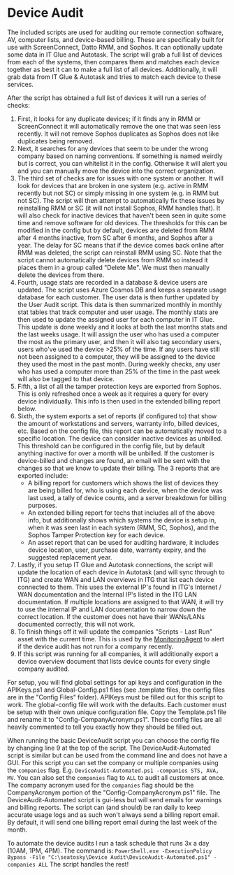 # Device Audit

The included scripts are used for auditing our remote connection software, AV, computer lists, and device-based billing. These are specifically built for use with ScreenConnect, Datto RMM, and Sophos. It can optionally update some data in IT Glue and Autotask. The script will grab a full list of devices from each of the systems, then compares them and matches each device together as best it can to make a full list of all devices. Additionally, it will grab data from IT Glue & Autotask and tries to match each device to these services.

After the script has obtained a full list of devices it will run a series of checks: 
1. First, it looks for any duplicate devices; if it finds any in RMM or ScreenConnect it will automatically remove the one that was seen less recently. It will not remove Sophos duplicates as Sophos does not like duplicates being removed. 
2. Next, it searches for any devices that seem to be under the wrong company based on naming conventions. If something is named weirdly but is correct, you can whitelist it in the config. Otherwise it will alert you and you can manually move the device into the correct organization. 
3. The third set of checks are for issues with one system or another. It will look for devices that are broken in one system (e.g. active in RMM recently but not SC) or simply missing in one system (e.g. in RMM but not SC). The script will then attempt to automatically fix these issues by reinstalling RMM or SC (it will not install Sophos, RMM handles that). It will also check for inactive devices that haven't been seen in quite some time and remove software for old devices. The thresholds for this can be modified in the config but by default, devices are deleted from RMM after 4 months inactive, from SC after 6 months, and Sophos after a year. The delay for SC means that if the device comes back online after RMM was deleted, the script can reinstall RMM using SC. Note that the script cannot automatically delete devices from RMM so instead it places them in a group called "Delete Me". We must then manually delete the devices from there.
4. Fourth, usage stats are recorded in a database & device users are updated. The script uses Azure Cosmos DB and keeps a separate usage database for each customer. The user data is then further updated by the User Audit script. This data is then summarized monthly in monthly stat tables that track computer and user usage. The monthly stats are then used to update the assigned user for each computer in IT Glue. This update is done weekly and it looks at both the last months stats and the last weeks usage. It will assign the user who has used a computer the most as the primary user, and then it will also tag secondary users, users who've used the device >25% of the time. If any users have still not been assigned to a computer, they will be assigned to the device they used the most in the past month. During weekly checks, any user who has used a computer more than 25% of the time in the past week will also be tagged to that device.
5. Fifth, a list of all the tamper protection keys are exported from Sophos. This is only refreshed once a week as it requires a query for every device individually. This info is then used in the extended billing report below.
6. Sixth, the system exports a set of reports (if configured to) that show the amount of workstations and servers, warranty info, billed devices, etc. Based on the config file, this report can be automatically moved to a specific location. The device can consider inactive devices as unbilled. This threshold can be configured in the config file, but by default anything inactive for over a month will be unbilled. If the customer is device-billed and changes are found, an email will be sent with the changes so that we know to update their billing. The 3 reports that are exported include:
   - A billing report for customers which shows the list of devices they are being billed for, who is using each device, when the device was last used, a tally of device counts, and a server breakdown for billing purposes.
   - An extended billing report for techs that includes all of the above info, but additionally shows which systems the device is setup in, when it was seen last in each system (RMM, SC, Sophos), and the Sophos Tamper Protection key for each device.
   - An asset report that can be used for auditing hardware, it includes device location, user, purchase date, warranty expiry, and the suggested replacement year.
7. Lastly, if you setup IT Glue and Autotask connections, the script will update the location of each device in Autotask (and will sync through to ITG) and create WAN and LAN overviews in ITG that list each device connected to them. This uses the external IP's found in ITG's Internet / WAN documentation and the Internal IP's listed in the ITG LAN documentation. If multiple locations are assigned to that WAN, it will try to use the internal IP and LAN documentation to narrow down the correct location. If the customer does not have their WANs/LANs documented correctly, this will not work.
8. To finish things off it will update the companies "Scripts - Last Run" asset with the current time. This is used by the [MonitoringAgent](https://github.com/seatosky-chris/MonitoringAgent) to alert if the device audit has not run for a company recently.
9. If this script was running for all companies, it will additionally export a device overview document that lists device counts for every single company audited.

For setup, you will find global settings for api keys and configuration in the APIKeys.ps1 and Global-Config.ps1 files (see .template files, the config files are in the "Config Files" folder). APIKeys must be filled out for this script to work. The global-config file will work with the defaults. Each customer must be setup with their own unique configuration file. Copy the Template.ps1 file and rename it to "Config-CompanyAcronym.ps1". These config files are all heavily commented to tell you exactly how they should be filled out.

When running the basic DeviceAudit script you can choose the config file by changing line 9 at the top of the script. The DeviceAudit-Automated script is similar but can be used from the command line and does not have a GUI. For this script you can set the company or multiple companies using the `companies` flag. E.g. `DeviceAudit-Automated.ps1 -companies STS, AVA, MV`. You can also set the `companies` flag to `ALL` to audit all customers at once. The company acronym used for the `companies` flag should be the CompanyAcronym portion of the "Config-CompanyAcronym.ps1" file. The DeviceAudit-Automated script is gui-less but will send emails for warnings and billing reports. The script can (and should) be ran daily to keep accurate usage logs and as such won't always send a billing report email. By default, it will send one billing report email during the last week of the month.

To automate the device audits I run a task schedule that runs 3x a day (10AM, 1PM, 4PM). The command is: `PowerShell.exe -ExecutionPolicy Bypass -File "C:\seatosky\Device Audit\DeviceAudit-Automated.ps1" -companies ALL` The script handles the rest!